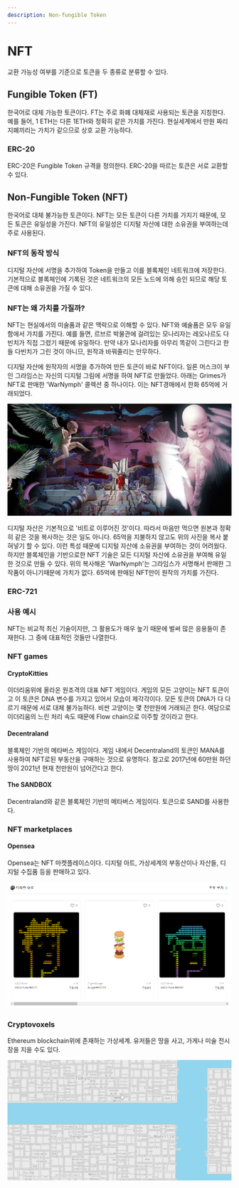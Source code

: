 ```yaml
---
description: Non-fungible Token
---
```


# NFT

교환 가능성 여부를 기준으로 토큰을 두 종류로 분류할 수 있다.

## Fungible Token \(FT\)

한국어로 대체 가능한 토큰이다. FT는 주로 화폐 대체재로 사용되는 토큰을 지칭한다. 예를 들어, 1 ETH는 다른 1ETH와 정확히 같은 가치를 가진다. 현실세계에서 만원 짜리 지폐끼리는 가치가 같으므로 상호 교환 가능하다.

### ERC-20

ERC-20은 Fungible Token 규격을 정의한다. ERC-20을 따르는 토큰은 서로 교환할 수 있다.

## Non-Fungible Token \(NFT\)

한국어로 대체 불가능한 토큰이다. NFT는 모든 토큰이 다른 가치를 가지기 때문에, 모든 토큰은 유일성을 가진다. NFT의 유일성은 디지털 자산에 대한 소유권을 부여하는데 주로 사용된다.

### NFT의 동작 방식

디지털 자산에 서명을 추가하여 Token을 만들고 이를 블록체인 네트워크에 저장한다. 기본적으로 블록체인에 기록된 것은 네트워크의 모든 노드에 의해 승인 되므로 해당 토큰에 대해 소유권을 가질 수 있다.

### NFT는 왜 가치를 가질까?

NFT는 현실에서의 미술품과 같은 맥락으로 이해할 수 있다. NFT와 예술품은 모두 유일함에서 가치를 가진다. 예를 들면, 르브르 박물관에 걸려있는 모나리자는 레오나르도 다빈치가 직접 그렸기 때문에 유일하다. 만약 내가 모나리자를 아무리 똑같이 그린다고 한들 다빈치가 그린 것이 아니므, 원작과 바꿔줄리는 만무하다.

디지털 자산에 원작자의 서명을 추가하여 만든 토큰이 바로 NFT이다. 일론 머스크이 부인 그라임스는 자신의 디지털 그림에 서명을 하여 NFT로 만들었다. 아래는 Grimes가 NFT로 판매한 'WarNymph' 콜렉션 중 하나이다. 이는 NFT경매에서 한화 65억에 거래되었다.

![Grimes, WarNymph, 2021](../.gitbook/assets/image%20%2837%29.png)

디지털 자산은 기본적으로 '비트로 이루어진 것'이다. 따라서 마음만 먹으면 원본과 정확히 같은 것을 복사하는 것은 일도 아니다. 65억을 지불하지 않고도 위의 사진을 복사 붙혀넣기 할 수 있다. 이런 특성 때문에 디지털 자산에 소유권을 부여하는 것이 어려웠다. 하지만 블록체인을 기반으로한 NFT 기술은 모든 디지털 자산에 소유권을 부여해 유일한 것으로 만들 수 있다. 위의 복사해온 'WarNymph'는 그라임스가 서명해서 판매한 그 작품이 아니기때문에 가치가 없다. 65억에 판매된 NFT만이 원작의 가치를 가진다.

### ERC-721



### 사용 예시

NFT는 비교적 최신 기술이지만, 그 활용도가 매우 높기 때문에 벌써 많은 응용들이 존재한다. 그 중에 대표적인 것들만 나열한다.

### NFT games

#### CryptoKitties

이더리움위에 올라온 원조격의 대표 NFT 게임이다. 게임의 모든 고양이는 NFT 토큰이고 이 토큰은 DNA 변수를 가지고 있어서 모습이 제각각이다. 모든 토큰의 DNA가 다 다르기 때문에 서로 대체 불가능하다. 비싼 고양이는 몇 천만원에 거래되곤 한다. 여담으로 이더리움의 느린 처리 속도 때문에 Flow chain으로 이주할 것이라고 한다.

#### Decentraland

블록체인 기반의 메타버스 게임이다. 게임 내에서 Decentraland의 토큰인 MANA를 사용하여 NFT로된 부동산을 구매하는 것으로 유명하다. 참고로 2017년에 60만원 하던 땅이 2021년 현재 천만원이 넘어간다고 한다.

#### The SANDBOX

Decentraland와 같은 블록체인 기반의 메타버스 게임이다. 토큰으로 SAND를 사용한다.

### NFT marketplaces

#### Opensea

Opensea는 NFT 마켓플레이스이다. 디지털 아트, 가상세계의 부동산이나 자산들, 디지털 수집품 등을 판매하고 있다.

![](../.gitbook/assets/image%20%2838%29.png)



### Cryptovoxels

Ethereum blockchain위에 존재하는 가상세계. 유저들은 땅을 사고, 가게나 미술 전시장을 지을 수도 있다. 

![](../.gitbook/assets/image%20%2842%29.png)















